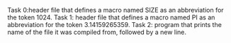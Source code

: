 Task 0:header file that defines a macro named SIZE as an abbreviation for the token 1024.
Task 1: header file that defines a macro named PI as an abbreviation for the token 3.14159265359.
Task 2:  program that prints the name of the file it was compiled from, followed by a new line.
